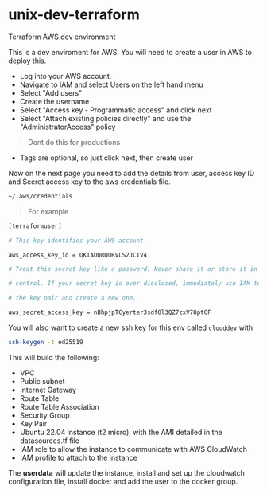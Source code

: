 # unix-dev-terraform
Terraform AWS dev environment

This is a dev enviroment for AWS. You will need to create a user in AWS to deploy this.

- Log into your AWS account.
- Navigate to IAM and select Users on the left hand menu
- Select "Add users"
- Create the username
- Select "Access key - Programmatic access" and click next
- Select "Attach existing policies directly" and use the "AdministratorAccess" policy
> Dont do this for productions
- Tags are optional, so just click next, then create user

Now on the next page you need to add the details from user, access key ID and Secret access key to the aws credentials file.
```bash
~/.aws/credentials
```

> For example
```bash
[terraformuser]

# This key identifies your AWS account.

aws_access_key_id = QKIAUDRQURVLS2JCIV4

# Treat this secret key like a password. Never share it or store it in source

# control. If your secret key is ever disclosed, immediately use IAM to delete

# the key pair and create a new one.

aws_secret_access_key = nBhpjpTCyerter3sdf0l3QZ7zxV78ptCF
```

You will also want to create a new ssh key for this env called `clouddev` with
```BASH
ssh-keygen -t ed25519
```

This will build the following:

- VPC
- Public subnet
- Internet Gateway
- Route Table
- Route Table Association
- Security Group
- Key Pair
- Ubuntu 22.04 instance (t2 micro), with the AMI detailed in the datasources.tf file
- IAM role to allow the instance to communicate with AWS CloudWatch
- IAM profile to attach to the instance

The **userdata** will update the instance, install and set up the cloudwatch configuration file, install docker and add the user to the docker group. 